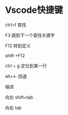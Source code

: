 # Vscode快捷键

ctrl+f 查找

F3 跳到下一个查找关键字

F12 转到定义

shift +F12

ctrl + g 定位到某一行

alt+<- 回退





缩进

向左 shift+tab

向右 tab



